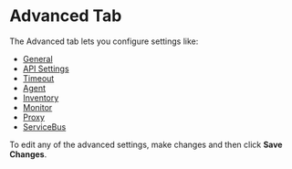 [title]: # (Advanced Tab)
[tags]: # (user interface,console,overview)
[priority]: # (1)
# Advanced Tab

The Advanced tab lets you configure settings like:

* [General](adv-pm-general.md)
* [API Settings](adv-pm-api.md)
* [Timeout](adv-pm-timeout.md)
* [Agent](adv-pm-agent.md)
* [Inventory](adv-file-inv.md)
* [Monitor](adv-pm-monitor.md)
* [Proxy](adv-pm-proxy.md)
* [ServiceBus](adv-pm-servicebus.md)

To edit any of the advanced settings, make changes and then click __Save Changes__.
